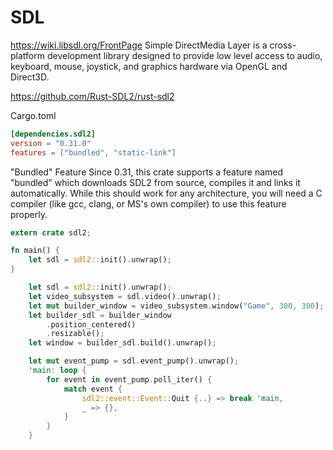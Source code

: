 # SDL
https://wiki.libsdl.org/FrontPage
Simple DirectMedia Layer is a cross-platform development library designed to provide low level access to audio, keyboard, mouse, joystick, and graphics hardware via OpenGL and Direct3D.


https://github.com/Rust-SDL2/rust-sdl2

Cargo.toml

``` toml
[dependencies.sdl2]
version = "0.31.0"
features = ["bundled", "static-link"]
```


"Bundled" Feature
Since 0.31, this crate supports a feature named "bundled" which downloads SDL2 from source, compiles it and links it automatically. While this should work for any architecture, you will need a C compiler (like gcc, clang, or MS's own compiler) to use this feature properly.

``` rust
extern crate sdl2;

fn main() {
    let sdl = sdl2::init().unwrap();
}
```

``` rust
    let sdl = sdl2::init().unwrap();
    let video_subsystem = sdl.video().unwrap();
    let mut builder_window = video_subsystem.window("Game", 300, 300);
    let builder_sdl = builder_window
        .position_centered()
        .resizable();
    let window = builder_sdl.build().unwrap();

    let mut event_pump = sdl.event_pump().unwrap();
    'main: loop {
        for event in event_pump.poll_iter() {
            match event {
                sdl2::event::Event::Quit {..} => break 'main,
                _ => {},
            }
        }
    }
```
